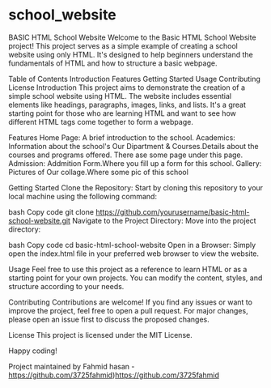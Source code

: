 # school_website

BASIC HTML School Website
Welcome to the Basic HTML School Website project! This project serves as a simple example of creating a school website using only HTML. It's designed to help beginners understand the fundamentals of HTML and how to structure a basic webpage.

Table of Contents
Introduction
Features
Getting Started
Usage
Contributing
License
Introduction
This project aims to demonstrate the creation of a simple school website using HTML. The website includes essential elements like headings, paragraphs, images, links, and lists. It's a great starting point for those who are learning HTML and want to see how different HTML tags come together to form a webpage.

Features
Home Page: A brief introduction to the school.
Academics: Information about the school's Our Dipartment & Courses.Details about the courses and programs offered.
There ase some page under this page. 
Admission: Addmition Form.Where you fill up a form for this school.
Gallery: Pictures of Our collage.Where some pic of this school

Getting Started
Clone the Repository: Start by cloning this repository to your local machine using the following command:

bash
Copy code
git clone https://github.com/yourusername/basic-html-school-website.git
Navigate to the Project Directory: Move into the project directory:

bash
Copy code
cd basic-html-school-website
Open in a Browser: Simply open the index.html file in your preferred web browser to view the website.

Usage
Feel free to use this project as a reference to learn HTML or as a starting point for your own projects. You can modify the content, styles, and structure according to your needs.


Contributing
Contributions are welcome! If you find any issues or want to improve the project, feel free to open a pull request. For major changes, please open an issue first to discuss the proposed changes.

License
This project is licensed under the MIT License.

Happy coding!

Project maintained by Fahmid hasan - https://github.com/3725fahmid)https://github.com/3725fahmid
